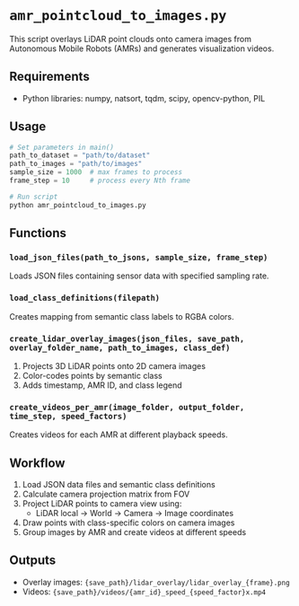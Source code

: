 # `amr_pointcloud_to_images.py`
This script overlays LiDAR point clouds onto camera images from Autonomous Mobile Robots (AMRs) and generates visualization videos.

## Requirements
- Python libraries: numpy, natsort, tqdm, scipy, opencv-python, PIL

## Usage
```python
# Set parameters in main()
path_to_dataset = "path/to/dataset"
path_to_images = "path/to/images"
sample_size = 1000  # max frames to process
frame_step = 10     # process every Nth frame

# Run script
python amr_pointcloud_to_images.py
```

## Functions

### `load_json_files(path_to_jsons, sample_size, frame_step)`
Loads JSON files containing sensor data with specified sampling rate.

### `load_class_definitions(filepath)`
Creates mapping from semantic class labels to RGBA colors.

### `create_lidar_overlay_images(json_files, save_path, overlay_folder_name, path_to_images, class_def)`
1. Projects 3D LiDAR points onto 2D camera images
2. Color-codes points by semantic class
3. Adds timestamp, AMR ID, and class legend

### `create_videos_per_amr(image_folder, output_folder, time_step, speed_factors)`
Creates videos for each AMR at different playback speeds.

## Workflow
1. Load JSON data files and semantic class definitions
2. Calculate camera projection matrix from FOV
3. Project LiDAR points to camera view using:
   - LiDAR local → World → Camera → Image coordinates
4. Draw points with class-specific colors on camera images
5. Group images by AMR and create videos at different speeds

## Outputs
- Overlay images: `{save_path}/lidar_overlay/lidar_overlay_{frame}.png`
- Videos: `{save_path}/videos/{amr_id}_speed_{speed_factor}x.mp4`
